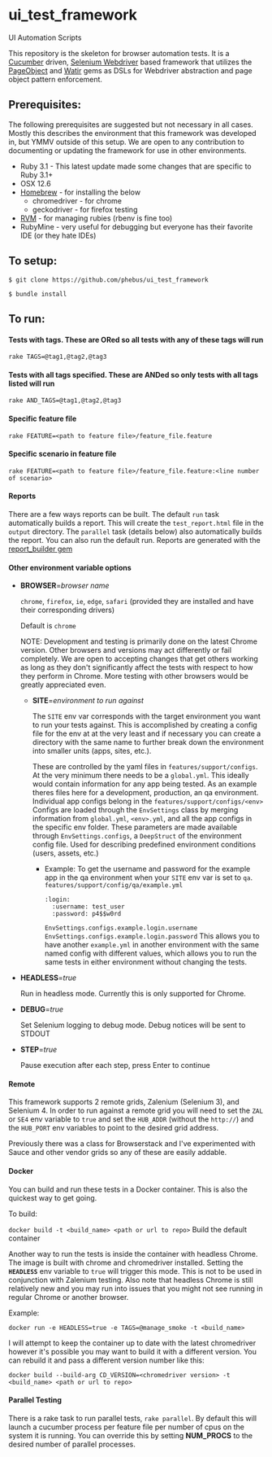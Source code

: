 # ui_test_framework
UI Automation Scripts

This repository is the skeleton for browser automation tests. It is a [Cucumber](https://cucumber.io/) driven, [Selenium Webdriver](http://www.seleniumhq.org/docs/03_webdriver.jsp) based framework
that utilizes the [PageObject](https://github.com/cheezy/page-object) and [Watir](https://github.com/watir/watir)
gems as DSLs for Webdriver abstraction
and page object pattern enforcement.

## Prerequisites:

   The following prerequisites are suggested but not necessary in all
   cases. Mostly this describes the environment that this framework
   was developed in, but YMMV outside of this setup. We are open to
   any contribution to documenting or updating the framework for use 
   in other environments.
    
   * Ruby 3.1 - This latest update made some changes that are specific to Ruby
3.1+
   * OSX 12.6
   * [Homebrew](http://brew.sh/) - for installing the below
       * chromedriver - for chrome
       * geckodriver - for firefox testing
   * [RVM](https://rvm.io/) - for managing rubies (rbenv is fine too)
   * RubyMine - very useful for debugging but everyone has their favorite
                IDE (or they hate IDEs)
   

## To setup:
   `$ git clone https://github.com/phebus/ui_test_framework`
   
   `$ bundle install`
    
## To run: ##

#### Tests with tags. These are ORed so all tests with any of these tags will run
`rake TAGS=@tag1,@tag2,@tag3`

#### Tests with all tags specified. These are ANDed so only tests with all tags listed will run
`rake AND_TAGS=@tag1,@tag2,@tag3`

#### Specific feature file
`rake FEATURE=<path to feature file>/feature_file.feature`

#### Specific scenario in feature file
`rake FEATURE=<path to feature file>/feature_file.feature:<line number of scenario>`

#### Reports
There are a few ways reports can be built. The default `run` task automatically builds a report.
This will create the `test_report.html` file in the `output` directory. The `parallel` task (details below) also automatically
builds the report. You can also run the default run. Reports are generated with the [report_builder gem](https://github.com/rajatthareja/ReportBuilder)

#### Other environment variable options
* **BROWSER**=*browser name*

  `chrome`, `firefox`, `ie`, `edge`, `safari` (provided they are
  installed and have their corresponding drivers)

  Default is `chrome`

  NOTE: Development and testing is primarily done on the latest Chrome version. Other browsers and versions may
  act differently or fail completely. We are open to accepting changes that get others working as long as they don't
  significantly affect the tests with respect to how they perform in Chrome. More testing with other browsers would be
  greatly appreciated even.

    * **SITE**=*environment to run against*

      The `SITE` env var corresponds with the target environment you want to run
      your tests against. This is accomplished by creating a config file for the env at
      at the very least and if necessary you can create a directory with the same name
      to further break down the environment into smaller units (apps, sites, etc.). 
      
      These are controlled by the yaml files in `features/support/configs`. At the very minimum
      there needs to be a `global.yml`. This ideally would contain information for any app being 
      tested. As an example theres files here for a development, production, an qa environment. 
      Individual app configs belong in the `features/support/configs/<env>`
      Configs are loaded through the `EnvSettings` class by merging information from
      `global.yml`, `<env>.yml`, and all the app configs in the specific env folder.
      These parameters are made available through `EnvSettings.configs`,
      a `DeepStruct` of the environment config file.
      Used for describing predefined environment conditions (users,
      assets, etc.)

        * Example:
          To get the username and password for the example app in the qa environment 
          when your `SITE` env var is set to `qa`. 
          `features/support/config/qa/example.yml` 
          ```
          :login:
            :username: test_user
            :password: p4$$w0rd
          ```
          `EnvSettings.configs.example.login.username`
          `EnvSettings.configs.example.login.password`
        This allows you to have another `example.yml` in another environment with the same
        named config with different values, which allows you to run the same tests in either
        environment without changing the tests.

* **HEADLESS**=*true*

  Run in headless mode. Currently this is only supported for Chrome.

* **DEBUG**=*true*

  Set Selenium logging to debug mode. Debug notices will be sent to STDOUT

* **STEP**=*true*

  Pause execution after each step, press Enter to continue

#### Remote
This framework supports 2 remote grids, Zalenium (Selenium 3), and Selenium 4. 
In order to run against a remote grid you will need to set the `ZAL` or `SE4` env variable to `true`
and set the `HUB_ADDR` (without the `http://`) and the `HUB_PORT` env variables to point to the desired grid address.

Previously there was a class for Browserstack and I've experimented with Sauce and other vendor grids
so any of these are easily addable. 

#### Docker

You can build and run these tests in a Docker container. This is also the quickest way to get going.

To build:

`docker build -t <build_name> <path or url to repo>` Build the default container

Another way to run the tests is inside the container with headless Chrome. The image is built with chrome and
chromedriver installed. Setting the **`HEADLESS`** env variable to `true` will trigger this mode. This is
not to be used in conjunction with Zalenium testing. Also note that headless Chrome is still relatively new and
you may run into issues that you might not see running in regular Chrome or another browser.

Example:

`docker run -e HEADLESS=true -e TAGS=@manage_smoke -t <build_name>`

I will attempt to keep the container up to date with the latest chromedriver however it's possible you may want to build
it with a different version. You can rebuild it and pass a different version number like this:

`docker build --build-arg CD_VERSION=<chromedriver version> -t <build_name> <path or url to repo>`

#### Parallel Testing

There is a rake task to run parallel tests, `rake parallel`. By default this will launch a cucumber process per feature file per number
of cpus on the system it is running. You can override this by setting **NUM_PROCS** to the desired number of parallel
processes.
